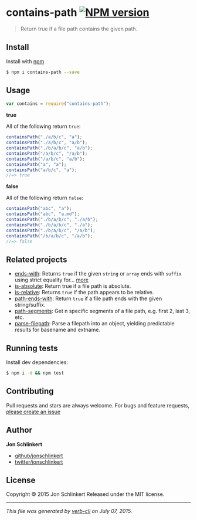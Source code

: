 # contains-path [![NPM version](https://badge.fury.io/js/contains-path.svg)](http://badge.fury.io/js/contains-path)

> Return true if a file path contains the given path.

## Install

Install with [npm](https://www.npmjs.com/)

```sh
$ npm i contains-path --save
```

## Usage

```js
var contains = require("contains-path");
```

**true**

All of the following return `true`:

```js
containsPath("./a/b/c", "a");
containsPath("./a/b/c", "a/b");
containsPath("./b/a/b/c", "a/b");
containsPath("/a/b/c", "/a/b");
containsPath("/a/b/c", "a/b");
containsPath("a", "a");
containsPath("a/b/c", "a");
//=> true
```

**false**

All of the following return `false`:

```js
containsPath("abc", "a");
containsPath("abc", "a.md");
containsPath("./b/a/b/c", "./a/b");
containsPath("./b/a/b/c", "./a");
containsPath("./b/a/b/c", "/a/b");
containsPath("/b/a/b/c", "/a/b");
//=> false
```

## Related projects

* [ends-with](https://github.com/jonschlinkert/ends-with): Returns `true` if the given `string` or `array` ends with `suffix` using strict equality for… [more](https://github.com/jonschlinkert/ends-with)
* [is-absolute](https://github.com/jonschlinkert/is-absolute): Return true if a file path is absolute.
* [is-relative](https://github.com/jonschlinkert/is-relative): Returns `true` if the path appears to be relative.
* [path-ends-with](https://github.com/jonschlinkert/path-ends-with): Return `true` if a file path ends with the given string/suffix.
* [path-segments](https://github.com/jonschlinkert/path-segments): Get n specific segments of a file path, e.g. first 2, last 3, etc.
* [parse-filepath](https://github.com/jonschlinkert/parse-filepath): Parse a filepath into an object, yielding predictable results for basename and extname.

## Running tests

Install dev dependencies:

```sh
$ npm i -d && npm test
```

## Contributing

Pull requests and stars are always welcome. For bugs and feature requests, [please create an issue](https://github.com/jonschlinkert/contains-path/issues/new)

## Author

**Jon Schlinkert**

* [github/jonschlinkert](https://github.com/jonschlinkert)
* [twitter/jonschlinkert](http://twitter.com/jonschlinkert)

## License

Copyright © 2015 Jon Schlinkert
Released under the MIT license.

---

_This file was generated by [verb-cli](https://github.com/assemble/verb-cli) on July 07, 2015._
